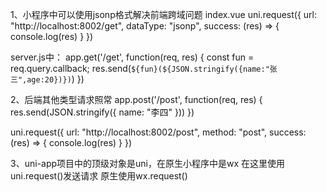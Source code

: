 1、小程序中可以使用jsonp格式解决前端跨域问题
index.vue
uni.request({
  url: "http://localhost:8002/get",
  dataType: "jsonp",
  success: (res) => {
    console.log(res)
  }
})

server.js中：
app.get('/get', function(req, res) {
  const fun = req.query.callback;
  res.send(`${fun}(${JSON.stringify({name:"张三",age:20})})`)
})

2、后端其他类型请求照常
app.post('/post', function(req, res) {
  res.send(JSON.stringify({
    name: "李四"
  }))
})

uni.request({
  url: "http://localhost:8002/post",
  method: "post",
  success: (res) => {
    console.log(res)
  }
})

3、uni-app项目中的顶级对象是uni，在原生小程序中是wx
在这里使用uni.request()发送请求
原生使用wx.request()